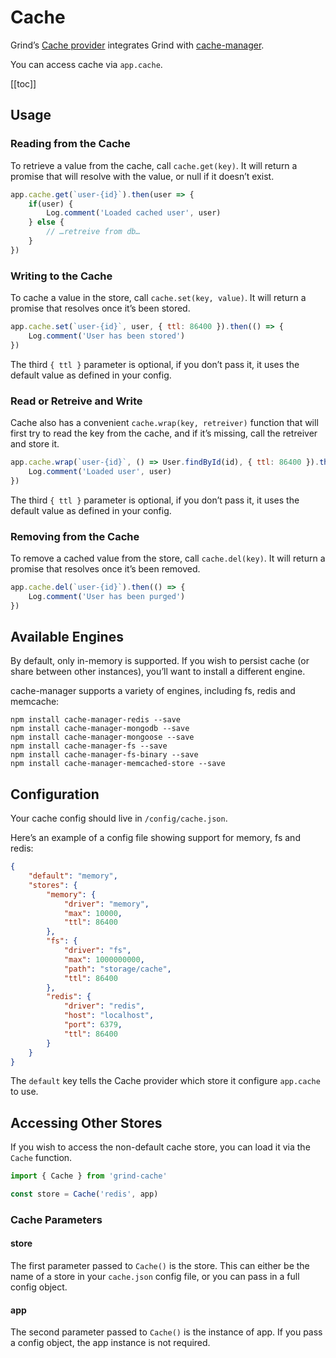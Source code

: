 # Cache
Grind’s [Cache provider](https://github.com/grindjs/cache) integrates Grind with [cache-manager](https://www.npmjs.com/package/cache-manager).

You can access cache via `app.cache`.

[[toc]]

## Usage
### Reading from the Cache
To retrieve a value from the cache, call `cache.get(key)`.  It will return a promise that will resolve with the value, or null if it doesn’t exist.

```js
app.cache.get(`user-{id}`).then(user => {
	if(user) {
		Log.comment('Loaded cached user', user)
	} else {
		// …retreive from db…
	}
})
```

### Writing to the Cache
To cache a value in the store, call `cache.set(key, value)`.  It will return a promise that resolves once it’s been stored.

```js
app.cache.set(`user-{id}`, user, { ttl: 86400 }).then(() => {
	Log.comment('User has been stored')
})
```

The third `{ ttl }` parameter is optional, if you don’t pass it, it uses the default value as defined in your config.

### Read or Retreive and Write
Cache also has a convenient `cache.wrap(key, retreiver)` function that will first try to read the key from the cache, and if it’s missing, call the retreiver and store it.

```js
app.cache.wrap(`user-{id}`, () => User.findById(id), { ttl: 86400 }).then(user => {
	Log.comment('Loaded user', user)
})
```

The third `{ ttl }` parameter is optional, if you don’t pass it, it uses the default value as defined in your config.

### Removing from the Cache
To remove a cached value from the store, call `cache.del(key)`.  It will return a promise that resolves once it’s been removed.

```js
app.cache.del(`user-{id}`).then(() => {
	Log.comment('User has been purged')
})
```

## Available Engines
By default, only in-memory is supported.  If you wish to persist cache (or share between other instances), you’ll want to install a different engine.

cache-manager supports a variety of engines, including fs, redis and memcache:
```shell
npm install cache-manager-redis --save
npm install cache-manager-mongodb --save
npm install cache-manager-mongoose --save
npm install cache-manager-fs --save
npm install cache-manager-fs-binary --save
npm install cache-manager-memcached-store --save
```

## Configuration
Your cache config should live in `/config/cache.json`.

Here’s an example of a config file showing support for memory, fs and redis:
```json
{
	"default": "memory",
	"stores": {
		"memory": {
			"driver": "memory",
			"max": 10000,
			"ttl": 86400
		},
		"fs": {
			"driver": "fs",
			"max": 1000000000,
			"path": "storage/cache",
			"ttl": 86400
		},
		"redis": {
			"driver": "redis",
			"host": "localhost",
			"port": 6379,
			"ttl": 86400
		}
	}
}
```

The `default` key tells the Cache provider which store it configure `app.cache` to use.

## Accessing Other Stores
If you wish to access the non-default cache store, you can load it via the `Cache` function.

```js
import { Cache } from 'grind-cache'

const store = Cache('redis', app)
```

### Cache Parameters
#### store
The first parameter passed to `Cache()` is the store.  This can either be the name of a store in your `cache.json` config file, or you can pass in a full config object.

#### app
The second parameter passed to `Cache()` is the instance of app.  If you pass a config object, the app instance is not required.
